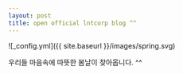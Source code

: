 ```yaml
---
layout: post
title: open official lntcorp blog ^^
---
```


![_config.yml]({{ site.baseurl }}/images/spring.svg)

우리들 마음속에 따뜻한 봄날이 찾아옵니다. ^^
